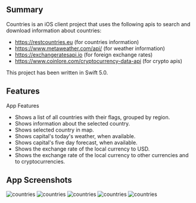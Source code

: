 

## Summary

Countries is an iOS client project that uses the following apis to search and download information about countries:

- https://restcountries.eu (for countries information)
- https://www.metaweather.com/api/ (for weather information)
- https://exchangeratesapi.io (for foreign exchange rates)
- https://www.coinlore.com/cryptocurrency-data-api (for crypto apis)

This project has been written in Swift 5.0.

## Features

App Features

- Shows a list of all countries with their flags, grouped by region.
- Shows information about the selected country.
- Shows selected country in map.
- Shows capital's today's weather, when available.
- Shows capital's five day forecast, when available.
- Shows the exchange rate of the local currency to USD.
- Shows the exchange rate of the local currency to other currencies and to cryptocurrencies.

## App Screenshots

![countries](https://github.com/chrzarma/countries/blob/master/CountriesViewController.png)
![countries](https://github.com/chrzarma/countries/blob/master/CountriesDetailViewController.png)
![countries](https://github.com/chrzarma/countries/blob/master/CountriesExchangeRatesViewController.png)
![countries](https://github.com/chrzarma/countries/blob/master/CountriesExchangeRatesViewControllerWhenCellTapped.png)
![countries](https://github.com/chrzarma/countries/blob/master/CryptosExchangeRate.png)
